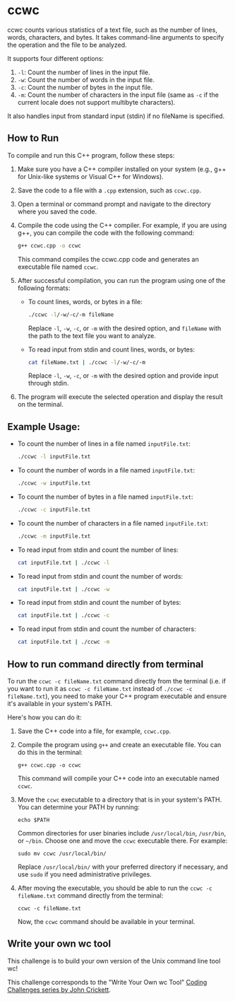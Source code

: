 # ccwc

ccwc counts various statistics of a text file, such as the number of lines, words, characters, and bytes. It takes command-line arguments to specify the operation and the file to be analyzed.

It supports four different options:

1. `-l`: Count the number of lines in the input file.
2. `-w`: Count the number of words in the input file.
3. `-c`: Count the number of bytes in the input file.
4. `-m`: Count the number of characters in the input file (same as `-c` if the current locale does not support multibyte characters).

It also handles input from standard input (stdin) if no fileName is specified.


## How to Run

To compile and run this C++ program, follow these steps:

1. Make sure you have a C++ compiler installed on your system (e.g., g++ for Unix-like systems or Visual C++ for Windows).

2. Save the code to a file with a `.cpp` extension, such as `ccwc.cpp`.

3. Open a terminal or command prompt and navigate to the directory where you saved the code.

4. Compile the code using the C++ compiler. For example, if you are using g++, you can compile the code with the following command:

   ```bash
   g++ ccwc.cpp -o ccwc
   ```
   This command compiles the ccwc.cpp code and generates an executable file named `ccwc`.

5. After successful compilation, you can run the program using one of the following formats:

   - To count lines, words, or bytes in a file:

     ```bash
     ./ccwc -l/-w/-c/-m fileName
     ```

     Replace `-l`, `-w`, `-c`, or `-m` with the desired option, and `fileName` with the path to the text file you want to analyze.

   - To read input from stdin and count lines, words, or bytes:

     ```bash
     cat fileName.txt | ./ccwc -l/-w/-c/-m
     ```

     Replace `-l`, `-w`, `-c`, or `-m` with the desired option and provide input through stdin.

6. The program will execute the selected operation and display the result on the terminal.


## Example Usage:

- To count the number of lines in a file named `inputFile.txt`:

  ```bash
  ./ccwc -l inputFile.txt
  ```

- To count the number of words in a file named `inputFile.txt`:

  ```bash
  ./ccwc -w inputFile.txt
  ```

- To count the number of bytes in a file named `inputFile.txt`:

  ```bash
  ./ccwc -c inputFile.txt
  ```

- To count the number of characters in a file named `inputFile.txt`:

  ```bash
  ./ccwc -m inputFile.txt
  ```

- To read input from stdin and count the number of lines:

  ```bash
  cat inputFile.txt | ./ccwc -l
  ```

- To read input from stdin and count the number of words:

  ```bash
  cat inputFile.txt | ./ccwc -w
  ```

- To read input from stdin and count the number of bytes:

  ```bash
  cat inputFile.txt | ./ccwc -c
  ```

- To read input from stdin and count the number of characters:

  ```bash
  cat inputFile.txt | ./ccwc -m
  ```

## How to run command directly from terminal

To run the `ccwc -c fileName.txt` command directly from the terminal (i.e. if you want to run it as `ccwc -c fileName.txt` instead of `./ccwc -c fileName.txt`), you need to make your C++ program executable and ensure it's available in your system's PATH.

Here's how you can do it:

  1. Save the C++ code into a file, for example, `ccwc.cpp`.

  2. Compile the program using `g++` and create an executable file. You can do this in the terminal:
  
      ```shell
      g++ ccwc.cpp -o ccwc
      ```

		This command will compile your C++ code into an executable named `ccwc`.

  3. Move the `ccwc` executable to a directory that is in your system's PATH. You can determine your PATH by running:

      ```shell
      echo $PATH
      ```

      Common directories for user binaries include `/usr/local/bin`, `/usr/bin`, or `~/bin`. Choose one and move the `ccwc` executable there. For example:

      ```shell
      sudo mv ccwc /usr/local/bin/
      ```

      Replace `/usr/local/bin/` with your preferred directory if necessary, and use `sudo` if you need administrative privileges.

  4. After moving the executable, you should be able to run the `ccwc -c fileName.txt` command directly from the terminal:

      ```shell
      ccwc -c fileName.txt
      ```

      Now, the `ccwc` command should be available in your terminal.


## Write your own wc tool

This challenge is to build your own version of the Unix command line tool wc!

This challenge corresponds to the "Write Your Own wc Tool" [Coding Challenges series by John Crickett](https://codingchallenges.fyi/challenges/challenge-wc).